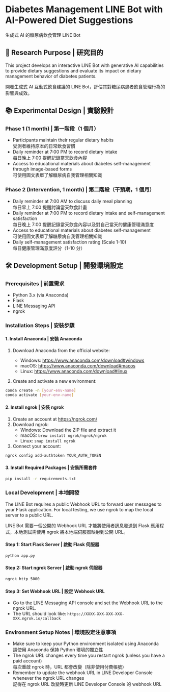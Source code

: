 # Diabetes Management LINE Bot with AI-Powered Diet Suggestions

生成式 AI 的糖尿病飲食管理 LINE Bot

## 📍 Research Purpose | 研究目的

This project develops an interactive LINE Bot with generative AI capabilities to provide dietary suggestions and evaluate its impact on dietary management behavior of diabetes patients.

開發生成式 AI 互動式飲食建議的 LINE Bot，評估其對糖尿病患者飲食管理行為的影響與成效。

## 📚 Experimental Design | 實驗設計

### Phase 1 (1 month) | 第一階段（1 個月）

-   Participants maintain their regular dietary habits\
    受測者維持原本的日常飲食習慣
-   Daily reminder at 7:00 PM to record dietary intake\
    每日晚上 7:00 提醒記錄當天飲食內容
-   Access to educational materials about diabetes self-management through image-based forms\
    可使用圖文表單了解糖尿病自我管理相關知識

### Phase 2 (Intervention, 1 month) | 第二階段（干預期，1 個月）

-   Daily reminder at 7:00 AM to discuss daily meal planning\
    每日早上 7:00 提醒討論當天飲食計畫
-   Daily reminder at 7:00 PM to record dietary intake and self-management satisfaction\
    每日晚上 7:00 提醒記錄當天飲食內容以及對自己當天的健康管理滿意度
-   Access to educational materials about diabetes self-management\
    可使用圖文表單了解糖尿病自我管理相關知識
-   Daily self-management satisfaction rating (Scale 1-10)\
    每日健康管理滿意度評分（1-10 分）

## 🛠 Development Setup | 開發環境設定

### Prerequisites | 前置需求

-   Python 3.x (via Anaconda)
-   Flask
-   LINE Messaging API
-   ngrok

### Installation Steps | 安裝步驟

#### 1. Install Anaconda | 安裝 Anaconda

1. Download Anaconda from the official website:

    - Windows: https://www.anaconda.com/download#windows
    - macOS: https://www.anaconda.com/download#macos
    - Linux: https://www.anaconda.com/download#linux

2. Create and activate a new environment:

```bash
conda create -n [your-env-name]
conda activate [your-env-name]
```

#### 2. Install ngrok | 安裝 ngrok

1. Create an account at https://ngrok.com/
2. Download ngrok:
    - Windows: Download the ZIP file and extract it
    - macOS: `brew install ngrok/ngrok/ngrok`
    - Linux: `snap install ngrok`
3. Connect your account:

```bash
ngrok config add-authtoken YOUR_AUTH_TOKEN
```

#### 3. Install Required Packages | 安裝所需套件

```bash
pip install -r requirements.txt
```

### Local Development | 本地開發

The LINE Bot requires a public Webhook URL to forward user messages to your Flask application. For local testing, we use ngrok to map the local server to a public URL.

LINE Bot 需要一個公開的 Webhook URL 才能將使用者訊息發送到 Flask 應用程式，本地測試需使用 ngrok 將本地端伺服器映射到公開 URL。

#### Step 1: Start Flask Server | 啟動 Flask 伺服器

```bash
python app.py
```

#### Step 2: Start ngrok Server | 啟動 ngrok 伺服器

```bash
ngrok http 5000
```

#### Step 3: Set Webhook URL | 設定 Webhook URL

-   Go to the LINE Messaging API console and set the Webhook URL to the ngrok URL.
-   The URL should look like: `https://XXXX-XXX-XXX-XXX-XXX.ngrok.io/callback`

### Environment Setup Notes | 環境設定注意事項

-   Make sure to keep your Python environment isolated using Anaconda\
    請使用 Anaconda 保持 Python 環境的獨立性
-   The ngrok URL changes every time you restart ngrok (unless you have a paid account)\
    每次重啟 ngrok 時，URL 都會改變（除非使用付費帳號）
-   Remember to update the webhook URL in LINE Developer Console whenever the ngrok URL changes\
    記得在 ngrok URL 改變時更新 LINE Developer Console 的 webhook URL
